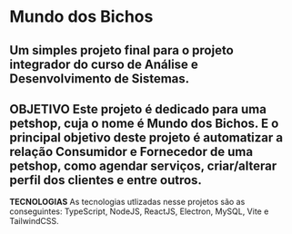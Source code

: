 # Mundo dos Bichos

Um simples projeto final para o projeto integrador do curso de Análise e Desenvolvimento de Sistemas.
---

**OBJETIVO**
Este projeto é dedicado para uma petshop, cuja o nome é Mundo dos Bichos. E o principal objetivo deste projeto é
automatizar a relação Consumidor e Fornecedor de uma petshop, como agendar serviços, criar/alterar perfil dos clientes e entre outros.
---

**TECNOLOGIAS**
As tecnologias utlizadas nesse projetos são as conseguintes: TypeScript, NodeJS, ReactJS, Electron, MySQL, Vite e TailwindCSS.
